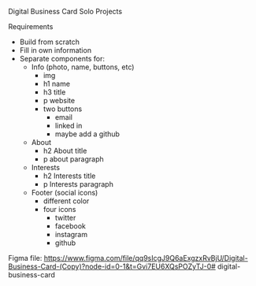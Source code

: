 Digital Business Card Solo Projects

Requirements
- Build from scratch
- Fill in own information
- Separate components for:
    - Info (photo, name, buttons, etc)
        - img
        - h1 name
        - h3 title
        - p website 
        - two buttons
            - email
            - linked in 
            - maybe add a github
    - About
        - h2 About title
        - p about paragraph 
    - Interests
        - h2 Interests title
        - p Interests paragraph
    - Footer (social icons)
        - different color
        - four icons
            - twitter
            - facebook
            - instagram
            - github
    
Figma file: https://www.figma.com/file/qq9sIcgJ9Q6aExgzxRvBjU/Digital-Business-Card-(Copy)?node-id=0-1&t=Gvi7EU6XQsPOZyTJ-0# digital-business-card
